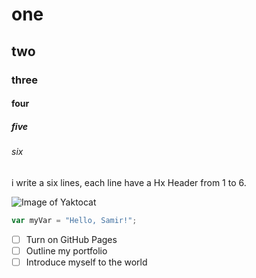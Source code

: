 # one
## two
### three
#### four
##### five
###### six

i write a six lines, each line have a Hx Header from 1 to 6.

![Image of Yaktocat](https://octodex.github.com/images/yaktocat.png)

``` javascript
var myVar = "Hello, Samir!";
```
- [ ] Turn on GitHub Pages
- [ ] Outline my portfolio
- [ ] Introduce myself to the world
